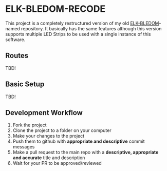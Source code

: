 # ELK-BLEDOM-RECODE

This project is a completely restructured version of my old [ELK-BLEDOM](https://github.com/Amenofisch/ELK-BLEDOM)-named repository.
It basically has the same features although this version supports multiple LED Strips to be used with a single instance of this software.

## Routes
TBD!

## Basic Setup
TBD!

## Development Workflow

1. Fork the project
2. Clone the project to a folder on your computer
3. Make your changes to the project
4. Push them to github with **appropriate and descriptive** commit messages
5. Make a pull request to the main repo with a **descriptive, appropriate and accurate** title and description
6. Wait for your PR to be approved/reviewed
